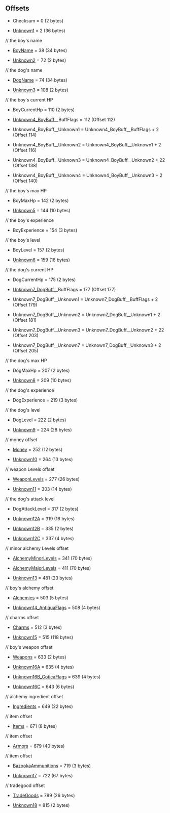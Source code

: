 ﻿## Offsets

* Checksum = 0 (2 bytes)

* [Unknown1](Items/Unknown1.md) = 2 (36 bytes)

// the boy's name
* [BoyName](Items/CharacterName.md) = 38 (34 bytes)

* [Unknown2](Items/Unknown2.md) = 72 (2 bytes)

// the dog's name
* [DogName](Items/CharacterName.md) = 74 (34 bytes)

* [Unknown3](Items/Unknown3.md) = 108 (2 bytes)

// the boy's current HP
* BoyCurrentHp = 110 (2 bytes)

* [Unknown4_BoyBuff](Items/CharacterBuff.md)__BuffFlags = 112 (Offset 112)
* Unknown4_BoyBuff__Unknown1 = Unknown4_BoyBuff__BuffFlags + 2 (Offset 114)
* Unknown4_BoyBuff__Unknown2 = Unknown4_BoyBuff__Unknown1 + 2 (Offset 116)
* Unknown4_BoyBuff__Unknown3 = Unknown4_BoyBuff__Unknown2 + 22 (Offset 138)
* Unknown4_BoyBuff__Unknown4 = Unknown4_BoyBuff__Unknown3 + 2 (Offset 140)

// the boy's max HP
* BoyMaxHp = 142 (2 bytes)

* [Unknown5](Items/Unknown5.md) = 144 (10 bytes)

// the boy's experience
* BoyExperience = 154 (3 bytes)

// the boy's level
* BoyLevel = 157 (2 bytes)

* [Unknown6](Items/Unknown6.md) = 159 (16 bytes)

// the dog's current HP
* DogCurrentHp = 175 (2 bytes)

* [Unknown7_DogBuff](Items/CharacterBuff.md)__BuffFlags = 177 (Offset 177)
* Unknown7_DogBuff__Unknown1 = Unknown7_DogBuff__BuffFlags + 2 (Offset 179)
* Unknown7_DogBuff__Unknown2 = Unknown7_DogBuff__Unknown1 + 2 (Offset 181)
* Unknown7_DogBuff__Unknown3 = Unknown7_DogBuff__Unknown2 + 22 (Offset 203)
* Unknown7_DogBuff__Unknown7 = Unknown7_DogBuff__Unknown3 + 2 (Offset 205)

// the dog's max HP
* DogMaxHp = 207 (2 bytes)

* [Unknown8](Items/Unknown8.md) = 209 (10 bytes)

// the dog's experience
* DogExperience = 219 (3 bytes)

// the dog's level
* DogLevel = 222 (2 bytes)

* [Unknown9](Items/Unknown9.md) = 224 (28 bytes)

// money offset
* [Money](Items/Money.md) = 252 (12 bytes)

* [Unknown10](Items/Unknown10.md) = 264 (13 bytes)

// weapon Levels offset
* [WeaponLevels](Items/WeaponLevels.md) = 277 (26 bytes)

* [Unknown11](Items/Unknown11.md) = 303 (14 bytes)

// the dog's attack level
* DogAttackLevel = 317 (2 bytes)

* [Unknown12A](Items/Unknown12A.md) = 319 (16 bytes)
* [Unknown12B](Items/Unknown12B.md) = 335 (2 bytes)
* [Unknown12C](Items/Unknown12C.md) = 337 (4 bytes)

// minor alchemy Levels offset
* [AlchemyMinorLevels](Items/AlchemyMinorLevels.md) = 341 (70 bytes)

* [AlchemyMajorLevels](Items/AlchemyMajorLevels.md) = 411 (70 bytes)

* [Unknown13](Items/Unknown13.md) = 481 (23 bytes)

// boy's alchemy offset
* [Alchemies](Items/Alchemies.md) = 503 (5 bytes)

* [Unknown14_AntiquaFlags](Items/Enums/Unknown14_AntiquaFlags.md) = 508 (4 bytes) 

// charms offset
* [Charms](Items/Charms.md) = 512 (3 bytes)

* [Unknown15](Items/Unknown15.md) = 515 (118 bytes)

// boy's weapon offset
* [Weapons](Items/Weapons.md) = 633 (2 bytes)

* [Unknown16A](Items/Unknown16A.md) = 635 (4 bytes)
* [Unknown16B_GoticaFlags](Items/Enums/Unknown16B_GoticaFlags.md) = 639 (4 bytes)
* [Unknown16C](Items/Unknown16C.md) = 643 (6 bytes)

// alchemy ingredient offset
* [Ingredients](Items/Ingredients.md) = 649 (22 bytes)

// item offset
* [Items](Items/Items.md) = 671 (8 bytes)

// item offset
* [Armors](Items/Armors.md) = 679 (40 bytes)

// item offset
* [BazookaAmmunitions](Items/BazookaAmmunitions.md) = 719 (3 bytes)

* [Unknown17](Items/Unknown17.md) = 722 (67 bytes)

// tradegood offset
* [TradeGoods](Items/TradeGoods.md) = 789 (26 bytes)

* [Unknown18](Items/Unknown18.md) = 815 (2 bytes)